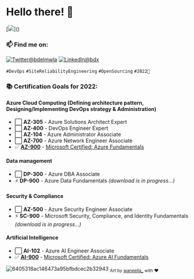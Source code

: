 # Hello there! 👋
[![](https://visitor-badge.glitch.me/badge?page_id=najx.visitor-badge")]()

### 📫 Find me on:
 
  <a href="https://twitter.com/bdelmwla"><img src="https://img.shields.io/badge/Twitter--_.svg?style=social&logo=twitter" alt="Twitter@bdelmwla"></a>
  <a href="https://www.linkedin.com/in/abdx"><img src="https://img.shields.io/badge/LinkedIn--_.svg?style=social&logo=linkedin" alt="LinkedIn@bdx"></a>

`#DevOps` `#SiteReliabilityEngineering` `#OpenSourcing` `#2022🚀`

### **📚 Certification Goals for 2022:**

#### **Azure Cloud Computing** (Defining architecture pattern, Designing/Implementing DevOps strategy & Administration)

- ⬜️ **AZ-305** - Azure Solutions Architect Expert
- ⬜️ **AZ-400** - DevOps Engineer Expert
- ⬜️ **AZ-104** - Azure Administrator Associate
- ⬜️ **AZ-700** - Azure Network Engineer Associate
- ✅ **[AZ-900](https://docs.microsoft.com/fr-fr/learn/certifications/azure-fundamentals/)** - [Microsoft Certified: Azure Fundamentals](https://www.credly.com/badges/a5f5d416-cdcc-4e81-834b-f1a8555f1a31)

#### **Data management**

- ⬜️ **DP-300** - Azure DBA Associate
- ⚡ **DP-900** - Azure Data Fundamentals _(download is in progress...)_

#### **Security & Compliance**

- ⬜️ **AZ-500** - Azure Security Engineer Associate
- ⚡ **SC-900** - Microsoft Security, Compliance, and Identity Fundamentals _(download is in progress...)_

#### **Artificial Intelligence**

- ⬜️ **AI-102** - Azure AI Engineer Associate
- ✅ **[AI-900](https://docs.microsoft.com/fr-fr/learn/certifications/azure-ai-fundamentals/)** - [Microsoft Certified: Azure AI Fundamentals](https://www.credly.com/earner/earned/badge/74371a5f-67be-4443-b6a0-223f5849f8d0)

![6405318ac146473a95bfbdcec2b32943](https://user-images.githubusercontent.com/11095731/136881424-89ef97ea-51eb-4910-9d86-9ccd2e77fcf0.gif)
<sub>Art by [waneella_](https://twitter.com/waneella_) with ❤️</sup>

<!--
 - 🤔 I’m looking for help with ...
 - ⚡ Fun fact: ...
-->
